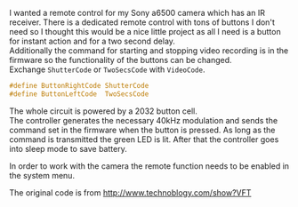 I wanted a remote control for my Sony a6500 camera which has an IR receiver. There is a dedicated remote control with tons of buttons I don't need so I thought this would be a nice little project as all I need is a button for instant action and for a two second delay.  
Additionally the command for starting and stopping video recording is in the firmware so the functionality of the buttons can be changed.  
Exchange `ShutterCode` or `TwoSecsCode` with `VideoCode`.

```c
#define ButtonRightCode ShutterCode
#define ButtonLeftCode	TwoSecsCode
```

The whole circuit is powered by a 2032 button cell.  
The controller generates the necessary 40kHz modulation and sends the command set in the firmware when the button is pressed. As long as the command is transmitted the green LED is lit.
After that the controller goes into sleep mode to save battery.

In order to work with the camera the remote function needs to be enabled in the system menu.

The original code is from http://www.technoblogy.com/show?VFT
